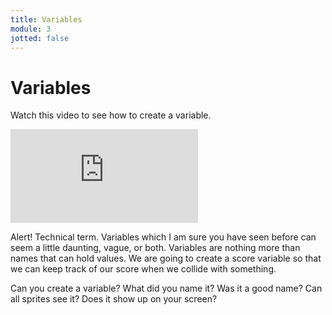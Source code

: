 ```yaml
---
title: Variables
module: 3
jotted: false
---
```


# Variables

Watch this video to see how to create a variable.

<div class="embed-responsive embed-responsive-16by9"><iframe class="embed-responsive-item" src="https://www.youtube.com/embed/Dxj5j_sEv-g" frameborder="0" allowfullscreen></iframe></div>

Alert!  Technical term.  Variables which I am sure you have seen before can seem a little daunting, vague, or both.  Variables are nothing more than names that can hold values.  We are going to create a score variable so that we can keep track of our score when we collide with something.

Can you create a variable?  What did you name it?  Was it a good name? Can all sprites see it?  Does it show up on your screen?
